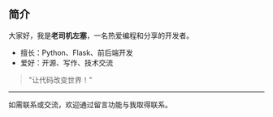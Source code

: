 ## 简介

大家好，我是**老司机左塞**，一名热爱编程和分享的开发者。

- 擅长：Python、Flask、前后端开发
- 爱好：开源、写作、技术交流

> "让代码改变世界！"

---

如需联系或交流，欢迎通过留言功能与我取得联系。 